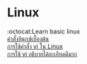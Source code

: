 # Linux
:octocat:Learn basic linux<br>
[คำสั่งลินุกซ์เบื้องต้น](https://www.youtube.com/watch?v=dt11uUT-ia4)<br>
[การใช้คำสั่ง vi ใน Linux](https://spalinux.com/2012/04/how-to-use-vi-text-editor-on-linux)<br>
[การใช้ vi อธิบายได้ละเอียดดีมาก](https://saixiii.com/vi-linux-command/)<br>
